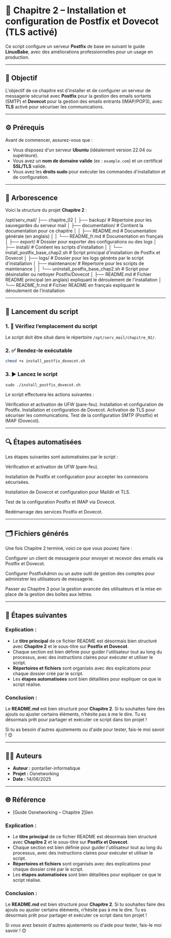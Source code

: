 # 📘 Chapitre 2 – Installation et configuration de Postfix et Dovecot (TLS activé)

Ce script configure un serveur **Postfix** de base en suivant le guide **LinuxBabe**, avec des améliorations professionnelles pour un usage en production.


---

## 🎯 Objectif

L'objectif de ce chapitre est d'installer et de configurer un serveur de messagerie sécurisé avec **Postfix** pour la gestion des emails sortants (SMTP) et **Dovecot** pour la gestion des emails entrants (IMAP/POP3), avec **TLS** activé pour sécuriser les communications.


---

## ⚙️ Prérequis

Avant de commencer, assurez-vous que :

- Vous disposez d'un serveur **Ubuntu** (idéalement version 22.04 ou supérieure).
- Vous avez un **nom de domaine valide** (ex : `example.com`) et un certificat **SSL/TLS** valide.
- Vous avez les **droits sudo** pour exécuter les commandes d'installation et de configuration.


---

## 🧱 Arborescence

Voici la structure du projet **Chapitre 2** :

/opt/serv_mail/
├── chapitre_02
│   ├── backup/                    # Répertoire pour les sauvegardes du serveur mail
│   ├── documentation/             # Contient la documentation pour ce chapitre
│   │   ├── README.md              # Documentation générale (en anglais)
│   │   └── README_fr.md           # Documentation en français
│   ├── export/                    # Dossier pour exporter des configurations ou des logs
│   ├── install/                   # Contient les scripts d'installation
│   │   └── install_postfix_base_chap2.sh  # Script principal d'installation de Postfix et Dovecot
│   ├── logs/                      # Dossier pour les logs générés par le script d'installation
│   ├── maintenance/               # Répertoire pour les scripts de maintenance
│   │   └── uninstall_postfix_base_chap2.sh  # Script pour désinstaller ou nettoyer Postfix/Dovecot
│   ├── README.md                  # Fichier README principal (en anglais) expliquant le déroulement de l'installation
│   └── README_fr.md               # Fichier README en français expliquant le déroulement de l'installation

---
## 🚀 Lancement du script

### 1. 📁 Vérifiez l’emplacement du script

Le script doit être situé dans le répertoire `/opt/serv_mail/chapitre_02/`.

### 2. ✅ Rendez-le exécutable

```bash
chmod +x install_postfix_dovecot.sh
```

### 3. ▶️ Lancez le script

```
sudo ./install_postfix_dovecot.sh
```

Le script effectuera les actions suivantes :

Vérification et activation de UFW (pare-feu).
Installation et configuration de Postfix.
Installation et configuration de Dovecot.
Activation de TLS pour sécuriser les communications.
Test de la configuration SMTP (Postfix) et IMAP (Dovecot).

---

## 🔍 Étapes automatisées

Les étapes suivantes sont automatisées par le script :

Vérification et activation de UFW (pare-feu).

Installation de Postfix et configuration pour accepter les connexions sécurisées.

Installation de Dovecot et configuration pour Maildir et TLS.

Test de la configuration Postfix et IMAP via Dovecot.

Redémarrage des services Postfix et Dovecot.



---

## 🗂️ Fichiers générés

Une fois Chapitre 2 terminé, voici ce que vous pouvez faire :

Configurer un client de messagerie pour envoyer et recevoir des emails via Postfix et Dovecot.

Configurer PostfixAdmin ou un autre outil de gestion des comptes pour administrer les utilisateurs de messagerie.

Passer au Chapitre 3 pour la gestion avancée des utilisateurs et la mise en place de la gestion des boîtes aux lettres.



---
## 🧩 Étapes suivantes


### Explication :
- Le **titre principal** de ce fichier README est désormais bien structuré avec **Chapitre 2** et le sous-titre sur **Postfix et Dovecot**.
- Chaque section est bien définie pour guider l'utilisateur tout au long du processus, avec des instructions claires pour exécuter et utiliser le script.
- **Répertoires et fichiers** sont organisés avec des explications pour chaque dossier créé par le script.
- Les **étapes automatisées** sont bien détaillées pour expliquer ce que le script réalise.

### Conclusion :
Le **README.md** est bien structuré pour **Chapitre 2**. Si tu souhaites faire des ajouts ou ajuster certains éléments, n’hésite pas à me le dire. Tu es désormais prêt pour partager et exécuter ce script dans ton projet !

Si tu as besoin d'autres ajustements ou d'aide pour tester, fais-le moi savoir ! 😊


---

## 🧑‍💼 Auteurs

- **Auteur :** pontarlier-informatique
- **Projet :** Osnetworking
- **Date :** 14/06/2025

---

## 🌐 Référence

- [Guide Osnetworking – Chapitre 2]lien


### Explication :
- Le **titre principal** de ce fichier README est désormais bien structuré avec **Chapitre 2** et le sous-titre sur **Postfix et Dovecot**.
- Chaque section est bien définie pour guider l'utilisateur tout au long du processus, avec des instructions claires pour exécuter et utiliser le script.
- **Répertoires et fichiers** sont organisés avec des explications pour chaque dossier créé par le script.
- Les **étapes automatisées** sont bien détaillées pour expliquer ce que le script réalise.

### Conclusion :
Le **README.md** est bien structuré pour **Chapitre 2**. Si tu souhaites faire des ajouts ou ajuster certains éléments, n’hésite pas à me le dire. Tu es désormais prêt pour partager et exécuter ce script dans ton projet !

Si vous avez besoin d'autres ajustements ou d'aide pour tester, fais-le moi savoir ! 😊
